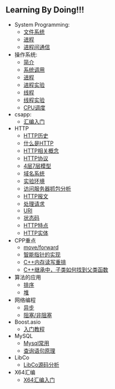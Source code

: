 ## Learning By Doing!!! 

* System Programming:
  * [文件系统](./LinuxProgramming/docs/01_file.md)
  * [进程](./LinuxProgramming/docs/02_process.md)
  * [进程间通信](./LinuxProgramming/docs/03_process_communication.md)
* 操作系统:
  * [简介](./OS/docs/00_intro.md)
  * [系统调用](./OS/docs/01_syscall.md)
  * [进程](./OS/docs/02_process.md)
  * [进程实验](./OS/docs/05_procese_exp.md)
  * [线程](./OS/docs/03_thread.md)
  * [线程实验](./OS/docs/04_thread_exp.md)
  * [CPU调度](./OS/docs/06_cpu_sched.md)
* csapp:
  * [汇编入门](./csapp/asm/asm.md)
* HTTP 
  * [HTTP历史](./http/docs/01_history.md)
  * [什么是HTTP](./http/docs/02_what_is_http.md)
  * [HTTP相关概念](./http/docs/03_http_related.md)
  * [HTTP协议](./http/docs/04_protocal.md)
  * [4层7层模型](./http/docs/05_4and7_layer.md)
  * [域名系统](./http/docs/06_name_server.md)
  * [实验环境](./http/docs/07_env.md)
  * [访问服务器抓包分析](./http/docs/08_req_res.md)
  * [HTTP报文](./http/docs/09_protocal.md)
  * [处理请求](./http/docs/10_process_req.md)
  * [URI](./http/docs/11_uri.md)
  * [状态码](./http/docs/12_status_code.md)
  * [HTTP特点](./http/docs/13_feature.md)
  * [HTTP实体](./http/docs/15_body.md)
* CPP重点
  * [move/forward](./cpp/docs/move.md)
  * [智能指针的实现](./cpp/docs/smartPtr.md)
  * [C++内存读写重排](./cpp/docs/memory.md)
  * [C++继承中，子类如何找到父类函数](./cpp/docs/inherit.md)
* 算法的应用
  * [排序](./algApp/docs/sort.md)
  * [堆](./algApp/docs/heap.md)
* 网络编程
  * [异步](./NetWork/docs/async.md)
  * [阻塞/非阻塞](./NetWork/docs/nonblock.md)
* Boost.asio
  * [入门教程](./boostAsio/docs/tutorial.md)
* MySQL
  * [Mysql常用](./sql/docs/00_mysql_sheet.md)
  * [查询语句原理](./sql/docs/01_query.md)
* LibCo
  * [LibCo源码分析](./LibCo/docs/readme.md)
* X64汇编
  * [X64汇编入门](./LibCo/docs/readme.md)
